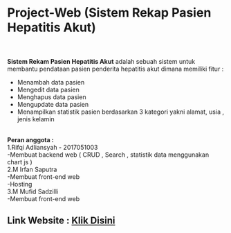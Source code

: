 # Project-Web (Sistem Rekap Pasien Hepatitis Akut)</br>
</br></br>
__Sistem Rekam Pasien Hepatitis Akut__ adalah sebuah sistem untuk membantu pendataan pasien penderita hepatitis akut dimana memiliki fitur : </br>
<ul>
    <li>Menambah data pasien</li>
    <li>Mengedit data pasien</li>
    <li>Menghapus data pasien</li>
    <li>Mengupdate data pasien </li>
   <li>Menampilkan statistik pasien berdasarkan 3 kategori yakni alamat, usia , jenis kelamin</li>
</ul>

</br>
<b>Peran anggota :</b> </br>
1.Rifqi Adliansyah - 2017051003</br>
-Membuat backend web ( CRUD , Search , statistik data menggunakan chart js )</br>
2.M Irfan Saputra</br>
-Membuat front-end web</br>
-Hosting</br>
3.M Mufid Sadzilli</br>
-Membuat front-end web
<h2>Link Website : <a  href="https://uap-web.000webhostapp.com/index.php">Klik Disini</a> </h2>

